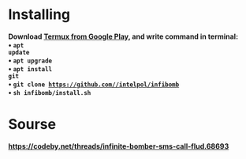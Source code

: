 # Installing

<b>Download<b> <a href="https://play.google.com/store/apps/details?id=com.termux&hl=ru">Termux from Google Play</a>, and write command in terminal:<br>
• <code>apt update</code><br>
• <code>apt upgrade</code><br>
• <code>apt install git</code><br>
• <code>git clone https://github.com//intelpol/infibomb</code><br>
• <code>sh infibomb/install.sh</code><br>
# Sourse
 https://codeby.net/threads/infinite-bomber-sms-call-flud.68693
